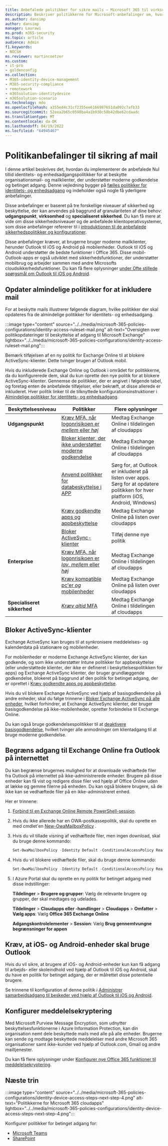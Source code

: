 ```yaml
---
title: Anbefalede politikker for sikre mails – Microsoft 365 til virksomheds | Microsoft Docs
description: Beskriver politikkerne for Microsoft-anbefalinger om, hvordan du anvender mailpolitikker og -konfigurationer.
ms.author: dansimp
author: dansimp
manager: Laurawi
ms.prod: m365-security
ms.topic: article
audience: Admin
f1.keywords:
- NOCSH
ms.reviewer: martincoetzer
ms.custom:
- it-pro
- goldenconfig
ms.collection:
- M365-identity-device-management
- M365-security-compliance
- remotework
- m365solution-identitydevice
- m365solution-scenario
ms.technology: mdo
ms.openlocfilehash: a355ed4c31cf2355ee6166987651da092c7afb33
ms.sourcegitcommit: 52eea2b65c0598ba4a1b930c58b42dbe62cdaadc
ms.translationtype: MT
ms.contentlocale: da-DK
ms.lasthandoff: 04/19/2022
ms.locfileid: "64945467"
---
```

# <a name="policy-recommendations-for-securing-email"></a>Politikanbefalinger til sikring af mail

I denne artikel beskrives det, hvordan du implementerer de anbefalede Nul tillid identitets- og enhedsadgangspolitikker for at beskytte organisationsmail- og mailklienter, der understøtter moderne godkendelse og betinget adgang. Denne vejledning bygger på [fælles politikker for identitets- og enhedsadgang](identity-access-policies.md) og indeholder også nogle få yderligere anbefalinger.

Disse anbefalinger er baseret på tre forskellige niveauer af sikkerhed og beskyttelse, der kan anvendes på baggrund af granulariteten af dine behov: **udgangspunkt**, **virksomhed** og **specialiseret sikkerhed**. Du kan få mere at vide om disse sikkerhedsniveauer og de anbefalede klientoperativsystemer, som disse anbefalinger refererer til i [introduktionen til de anbefalede sikkerhedspolitikker og konfigurationer](microsoft-365-policies-configurations.md).

Disse anbefalinger kræver, at brugerne bruger moderne mailklienter, herunder Outlook til iOS og Android på mobilenheder. Outlook til iOS og Android understøtter de bedste funktioner i Office 365. Disse mobil-Outlook-apps er også udviklet med sikkerhedsfunktioner, der understøtter mobilbrug og arbejder sammen med andre Microsofts cloudsikkerhedsfunktioner. Du kan få flere oplysninger [under Ofte stillede spørgsmål om Outlook til iOS og Android](/exchange/clients-and-mobile-in-exchange-online/outlook-for-ios-and-android/outlook-for-ios-and-android-faq).

## <a name="update-common-policies-to-include-email"></a>Opdater almindelige politikker for at inkludere mail

For at beskytte mails illustrerer følgende diagram, hvilke politikker der skal opdateres fra de almindelige politikker for identitets- og enhedsadgang.

:::image type="content" source="../../media/microsoft-365-policies-configurations/identity-access-ruleset-mail.png" alt-text="Oversigten over politikopdateringer til beskyttelse af adgang til Microsoft Exchange" lightbox="../../media/microsoft-365-policies-configurations/identity-access-ruleset-mail.png":::

Bemærk tilføjelsen af en ny politik for Exchange Online til at blokere ActiveSync-klienter. Dette tvinger brugen af Outlook mobil.

Hvis du inkluderede Exchange Online og Outlook i området for politikkerne, da du konfigurerede dem, skal du kun oprette den nye politik for at blokere ActiveSync-klienter. Gennemse de politikker, der er angivet i følgende tabel, og foretag enten de anbefalede tilføjelser, eller bekræft, at disse allerede er inkluderet. Hver politik linker til de tilknyttede konfigurationsinstruktioner i [Almindelige politikker for identitets- og enhedsadgang](identity-access-policies.md).

|Beskyttelsesniveau|Politikker|Flere oplysninger|
|---|---|---|
|**Udgangspunkt**|[Kræv MFA, når logonrisikoen er *mellem* eller *høj*](identity-access-policies.md#require-mfa-based-on-sign-in-risk)|Medtag Exchange Online i tildelingen af cloudapps|
||[Bloker klienter, der ikke understøtter moderne godkendelse](identity-access-policies.md#block-clients-that-dont-support-multi-factor)|Medtag Exchange Online i tildelingen af cloudapps|
||[Anvend politikker for databeskyttelse i APP](identity-access-policies.md#apply-app-data-protection-policies)|Sørg for, at Outlook er inkluderet på listen over apps. Sørg for at opdatere politikken for hver platform (iOS, Android, Windows)|
||[Kræv godkendte apps og appbeskyttelse](identity-access-policies.md#require-approved-apps-and-app-protection)|Medtag Exchange Online på listen over cloudapps|
||[Bloker ActiveSync-klienter](#block-activesync-clients)|Tilføj denne nye politik|
|**Enterprise**|[Kræv MFA, når logonrisikoen er *lav*, *mellem* eller *høj*](identity-access-policies.md#require-mfa-based-on-sign-in-risk)|Medtag Exchange Online i tildelingen af cloudapps|
||[Kræv kompatible pc'er *og* mobilenheder](identity-access-policies.md#require-compliant-pcs-and-mobile-devices)|Medtag Exchange Online på listen over cloudapps|
|**Specialiseret sikkerhed**|[*Kræv altid* MFA](identity-access-policies.md#require-mfa-based-on-sign-in-risk)|Medtag Exchange Online i tildelingen af cloudapps|

## <a name="block-activesync-clients"></a>Bloker ActiveSync-klienter

Exchange ActiveSync kan bruges til at synkronisere meddelelses- og kalenderdata på stationære og mobilenheder.

For mobilenheder er moderne Exchange ActiveSync klienter, der kan godkende, og som ikke understøtter Intune politikker for appbeskyttelse (eller understøttede klienter, der ikke er defineret i beskyttelsespolitikken for apps) og Exchange ActiveSync klienter, der bruger grundlæggende godkendelse, blokeret på baggrund af den politik for betinget adgang, der er oprettet i [ Kræv godkendte apps og appbeskyttelse](identity-access-policies.md#require-approved-apps-and-app-protection).

Hvis du vil blokere Exchange ActiveSync ved hjælp af basisgodkendelse på andre enheder, skal du følge trinnene i [Bloker Exchange ActiveSync på alle enheder](/azure/active-directory/conditional-access/howto-policy-approved-app-or-app-protection#block-exchange-activesync-on-all-devices), hvilket forhindrer, at Exchange ActiveSync klienter, der bruger basisgodkendelse på ikke-mobilenheder, opretter forbindelse til Exchange Online.

Du kan også bruge godkendelsespolitikker til at [deaktivere basisgodkendelse](/exchange/clients-and-mobile-in-exchange-online/disable-basic-authentication-in-exchange-online), hvilket tvinger alle anmodninger om klientadgang til at bruge moderne godkendelse.

## <a name="limit-access-to-exchange-online-from-outlook-on-the-web"></a>Begræns adgang til Exchange Online fra Outlook på internettet

Du kan begrænse brugernes mulighed for at downloade vedhæftede filer fra Outlook på internettet på ikke-administrerede enheder. Brugere på disse enheder kan få vist og redigere disse filer ved hjælp af Office Online uden at lække og gemme filerne på enheden. Du kan også blokere brugere, så de ikke kan se vedhæftede filer på en ikke-administreret enhed.

Her er trinnene:

1. [Forbind til en Exchange Online Remote PowerShell-session](/powershell/exchange/exchange-online/connect-to-exchange-online-powershell/connect-to-exchange-online-powershell).
2. Hvis du ikke allerede har en OWA-postkassepolitik, skal du oprette en med cmdlet'en [New-OwaMailboxPolicy](/powershell/module/exchange/new-owamailboxpolicy) .
3. Hvis du vil tillade visning af vedhæftede filer, men ingen download, skal du bruge denne kommando:

   ```powershell
   Set-OwaMailboxPolicy -Identity Default -ConditionalAccessPolicy ReadOnly
   ```

4. Hvis du vil blokere vedhæftede filer, skal du bruge denne kommando:

   ```powershell
   Set-OwaMailboxPolicy -Identity Default -ConditionalAccessPolicy ReadOnlyPlusAttachmentsBlocked
   ```

5. I Azure Portal skal du oprette en ny politik for betinget adgang med disse indstillinger:

   **Tildelinger** \> **Brugere og grupper**: Vælg de relevante brugere og grupper, der skal medtages og udelades.

   **Tildelinger** \> **Cloudapps eller -handlinger** \> **Cloudapps** \> **Omfatter** \> **Vælg apps**: Vælg **Office 365 Exchange Online**

   **Adgangskontrolelementer** \> **Session**: Vælg **Brug gennemtvungne begrænsninger for appen**

## <a name="require-that-ios-and-android-devices-must-use-outlook"></a>Kræv, at iOS- og Android-enheder skal bruge Outlook

Hvis du vil sikre, at brugere af iOS- og Android-enheder kun kan få adgang til arbejds- eller skoleindhold ved hjælp af Outlook til iOS og Android, skal du have en politik for betinget adgang, der er målrettet disse potentielle brugere.

Se trinnene til konfiguration af denne politik i [Administrer samarbejdsadgang til beskeder ved hjælp af Outlook til iOS og Android](/mem/intune/apps/app-configuration-policies-outlook#apply-conditional-access).

## <a name="set-up-message-encryption"></a>Konfigurer meddelelsekryptering

Med Microsoft Purview Message Encryption, som udnytter beskyttelsesfunktionerne i Azure Information Protection, kan din organisation nemt dele beskyttede mails med alle på alle enheder. Brugerne kan sende og modtage beskyttede meddelelser med andre Microsoft 365 organisationer samt ikke-kunder ved hjælp af Outlook.com, Gmail og andre mailtjenester.

Du kan få flere oplysninger under [Konfigurer nye Office 365 funktioner til meddelelsekryptering](../../compliance/set-up-new-message-encryption-capabilities.md).

## <a name="next-steps"></a>Næste trin

:::image type="content" source="../../media/microsoft-365-policies-configurations/identity-device-access-steps-next-step-4.png" alt-text="Politikkerne for Microsoft 365 cloudapps" lightbox="../../media/microsoft-365-policies-configurations/identity-device-access-steps-next-step-4.png":::

Konfigurer politikker for betinget adgang for:

- [Microsoft Teams](teams-access-policies.md)
- [SharePoint](sharepoint-file-access-policies.md)
